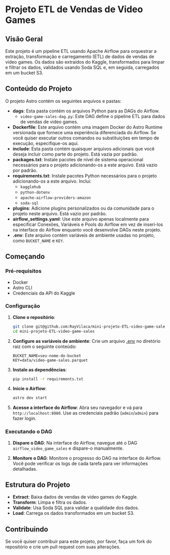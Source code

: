 # Projeto ETL de Vendas de Video Games

## Visão Geral

Este projeto é um pipeline ETL usando Apache Airflow para orquestrar a extração, transformação e carregamento (ETL) de dados de vendas de video games. Os dados são extraídos do Kaggle, transformados para limpar e filtrar os dados, validados usando Soda SQL e, em seguida, carregados em um bucket S3.

## Conteúdo do Projeto

O projeto Astro contém os seguintes arquivos e pastas:

- **dags**: Esta pasta contém os arquivos Python para as DAGs do Airflow.
  - `video-game-sales-dag.py`: Este DAG define o pipeline ETL para dados de vendas de video games.
- **Dockerfile**: Este arquivo contém uma imagem Docker do Astro Runtime versionada que fornece uma experiência diferenciada do Airflow. Se você quiser executar outros comandos ou substituições em tempo de execução, especifique-os aqui.
- **include**: Esta pasta contém quaisquer arquivos adicionais que você deseja incluir como parte do projeto. Está vazia por padrão.
- **packages.txt**: Instale pacotes de nível de sistema operacional necessários para o projeto adicionando-os a este arquivo. Está vazio por padrão.
- **requirements.txt**: Instale pacotes Python necessários para o projeto adicionando-os a este arquivo. Inclui:
  - `kagglehub`
  - `python-dotenv`
  - `apache-airflow-providers-amazon`
  - `soda-sql`
- **plugins**: Adicione plugins personalizados ou da comunidade para o projeto neste arquivo. Está vazio por padrão.
- **airflow_settings.yaml**: Use este arquivo apenas localmente para especificar Conexões, Variáveis e Pools do Airflow em vez de inseri-los na interface do Airflow enquanto você desenvolve DAGs neste projeto.
- **.env**: Este arquivo contém variáveis de ambiente usadas no projeto, como `BUCKET_NAME` e `KEY`.

## Começando

### Pré-requisitos

- Docker
- Astro CLI
- Credenciais da API do Kaggle

### Configuração

1. **Clone o repositório**:

   ```sh
   git clone git@github.com:RayVilaca/mini-projeto-ETL-video-game-sales.git
   cd mini-projeto-ETL-video-game-sales
   ```

2. **Configure as variáveis de ambiente**:
   Crie um arquivo [.env](http://_vscodecontentref_/0) no diretório raiz com o seguinte conteúdo:

   ```properties
   BUCKET_NAME=seu-nome-do-bucket
   KEY=data/video-game-sales.parquet
   ```

3. **Instale as dependências**:

   ```sh
   pip install -r requirements.txt
   ```

4. **Inicie o Airflow**:

   ```sh
   astro dev start
   ```

5. **Acesse a interface do Airflow**:
   Abra seu navegador e vá para `http://localhost:8080`. Use as credenciais padrão (`admin`/`admin`) para fazer login.

### Executando o DAG

1. **Dispare o DAG**:
   Na interface do Airflow, navegue até o DAG `airflow_video_game_sales` e dispare-o manualmente.

2. **Monitore o DAG**:
   Monitore o progresso do DAG na interface do Airflow. Você pode verificar os logs de cada tarefa para ver informações detalhadas.

## Estrutura do Projeto

- **Extract**: Baixa dados de vendas de video games do Kaggle.
- **Transform**: Limpa e filtra os dados.
- **Validate**: Usa Soda SQL para validar a qualidade dos dados.
- **Load**: Carrega os dados transformados em um bucket S3.

## Contribuindo

Se você quiser contribuir para este projeto, por favor, faça um fork do repositório e crie um pull request com suas alterações.
